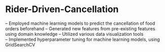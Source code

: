# Rider-Driven-Cancellation
– Employed machine learning models to predict the cancellation of food orders beforehand 
– Generated new features from pre-existing features using domain knowledge 
– Utilized various data visualization tools  
– Implemented hyperparameter tuning for machine learning models, using GridSearchCV

